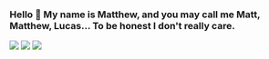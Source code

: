 ### Hello 👋 My name is Matthew, and you may call me Matt, Matthew, Lucas... To be honest I don't really care.

[![](https://img.shields.io/badge/-@LeFauxMatt-%231DA1F2?logo=twitter&logoColor=ffffff)](https://twitter.com/LeFauxMatt)
[![](https://img.shields.io/badge/-@LeFauxMatt-%23181717?logo=github)](https://github.com/LeFauxMatt)
[![](https://img.shields.io/badge/-Matthew%20Lucas-blue?logo=Linkedin&logoColor=white&link=https://www.linkedin.com/in/matthew-lucas-x/)](https://www.linkedin.com/in/matthew-lucas-x/)
